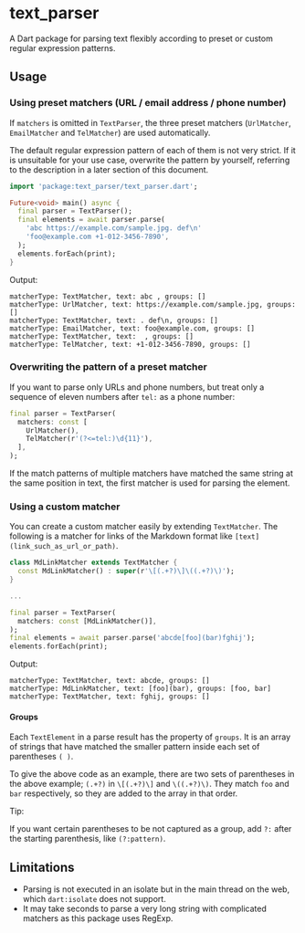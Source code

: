 # text_parser

A Dart package for parsing text flexibly according to preset or custom regular expression patterns.

## Usage

### Using preset matchers (URL / email address / phone number)

If `matchers` is omitted in `TextParser`, the three preset matchers (`UrlMatcher`, `EmailMatcher`
and `TelMatcher`) are used automatically.

The default regular expression pattern of each of them is not very strict.
If it is unsuitable for your use case, overwrite the pattern by yourself, referring to the
description in a later section of this document.

```dart
import 'package:text_parser/text_parser.dart';

Future<void> main() async {
  final parser = TextParser();
  final elements = await parser.parse(
    'abc https://example.com/sample.jpg. def\n'
    'foo@example.com +1-012-3456-7890',
  );
  elements.forEach(print);
}
```

Output:
```
matcherType: TextMatcher, text: abc , groups: []
matcherType: UrlMatcher, text: https://example.com/sample.jpg, groups: []
matcherType: TextMatcher, text: . def\n, groups: []
matcherType: EmailMatcher, text: foo@example.com, groups: []
matcherType: TextMatcher, text:  , groups: []
matcherType: TelMatcher, text: +1-012-3456-7890, groups: []
```

### Overwriting the pattern of a preset matcher

If you want to parse only URLs and phone numbers, but treat only a sequence of eleven numbers
after `tel:` as a phone number:

```dart
final parser = TextParser(
  matchers: const [
    UrlMatcher(),
    TelMatcher(r'(?<=tel:)\d{11}'),
  ],
);
```

If the match patterns of multiple matchers have matched the same string at the same position
in text, the first matcher is used for parsing the element.

### Using a custom matcher

You can create a custom matcher easily by extending `TextMatcher`.
The following is a matcher for links of the Markdown format like `[text](link_such_as_url_or_path)`.

```dart
class MdLinkMatcher extends TextMatcher {
  const MdLinkMatcher() : super(r'\[(.+?)\]\((.+?)\)');
}

...

final parser = TextParser(
  matchers: const [MdLinkMatcher()],
);
final elements = await parser.parse('abcde[foo](bar)fghij');
elements.forEach(print);
```

Output:
```
matcherType: TextMatcher, text: abcde, groups: []
matcherType: MdLinkMatcher, text: [foo](bar), groups: [foo, bar]
matcherType: TextMatcher, text: fghij, groups: []
```

#### Groups

Each `TextElement` in a parse result has the property of `groups`. It is an array of strings
that have matched the smaller pattern inside each set of parentheses `( )`.

To give the above code as an example, there are two sets of parentheses in the above example;
`(.+?)` in `\[(.+?)\]` and `\((.+?)\)`. They match `foo` and `bar` respectively, so they are
added to the array in that order.

Tip:

If you want certain parentheses to be not captured as a group, add `?:` after the starting
parenthesis, like `(?:pattern)`.

## Limitations

- Parsing is not executed in an isolate but in the main thread on the web, which `dart:isolate`
does not support.
- It may take seconds to parse a very long string with complicated matchers as this package
uses RegExp.

